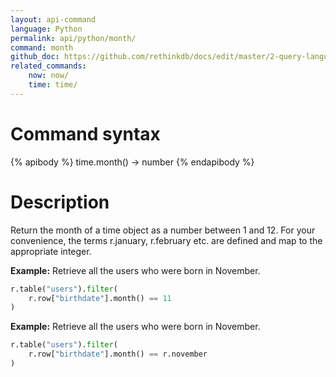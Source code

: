 ```yaml
---
layout: api-command 
language: Python
permalink: api/python/month/
command: month
github_doc: https://github.com/rethinkdb/docs/edit/master/2-query-language/api/python/dates-and-times/month.md
related_commands:
    now: now/
    time: time/
---
```


# Command syntax #

{% apibody %}
time.month() &rarr; number
{% endapibody %}

# Description #

Return the month of a time object as a number between 1 and 12. For your convenience, the terms r.january, r.february etc. are defined and map to the appropriate integer.

__Example:__ Retrieve all the users who were born in November.

```py
r.table("users").filter(
    r.row["birthdate"].month() == 11
)
```


__Example:__ Retrieve all the users who were born in November.

```py
r.table("users").filter(
    r.row["birthdate"].month() == r.november
)
```

